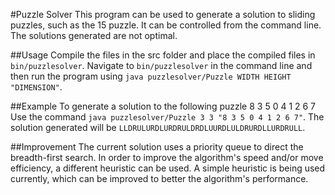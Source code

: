 #Puzzle Solver
This program can be used to generate a solution to sliding puzzles, such as the 15 puzzle. It can be controlled from the command line. The solutions generated are not optimal.

##Usage
Compile the files in the src folder and place the compiled files in `bin/puzzlesolver`. Navigate to `bin/puzzlesolver` in the command line and then run the program using `java puzzlesolver/Puzzle WIDTH HEIGHT "DIMENSION"`.

##Example
To generate a solution to the following puzzle
8 3 5
0 4 1
2 6 7
Use the command `java puzzlesolver/Puzzle 3 3 "8 3 5 0 4 1 2 6 7"`.
The solution generated will be `LLDRULURDLURDRULDRDLUURDLULDRURDLLURDRULL`.

##Improvement
The current solution uses a priority queue to direct the breadth-first search. In order to improve the algorithm's speed and/or move efficiency, a different heuristic can be used. A simple heuristic is being used currently, which can be improved to better the algorithm's performance.